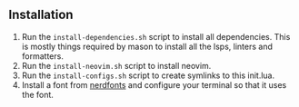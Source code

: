 ## Installation

1. Run the `install-dependencies.sh` script to install all dependencies. This is mostly things required by mason to install all the lsps, linters and formatters.
1. Run the `install-neovim.sh` script to install neovim.
1. Run the `install-configs.sh` script to create symlinks to this init.lua.
1. Install a font from [nerdfonts](https://www.nerdfonts.com/) and configure your terminal so that it uses the font.
